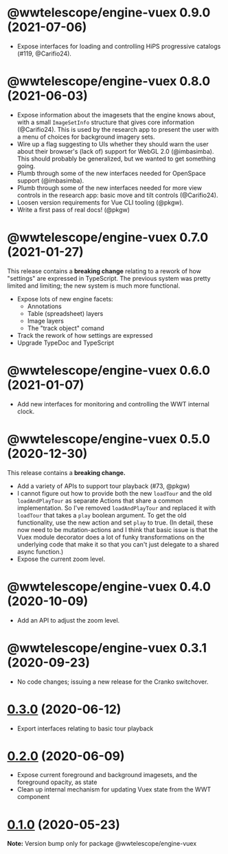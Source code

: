 # @wwtelescope/engine-vuex 0.9.0 (2021-07-06)

- Expose interfaces for loading and controlling HiPS progressive catalogs
  (#119, @Carifio24).


# @wwtelescope/engine-vuex 0.8.0 (2021-06-03)

- Expose information about the imagesets that the engine knows about, with a
  small `ImageSetInfo` structure that gives core information (@Carifio24). This
  is used by the research app to present the user with a menu of choices for
  background imagery sets.
- Wire up a flag suggesting to UIs whether they should warn the user about their
  browser's (lack of) support for WebGL 2.0 (@imbasimba). This should probably
  be generalized, but we wanted to get something going.
- Plumb through some of the new interfaces needed for OpenSpace support
  (@imbasimba).
- Plumb through some of the new interfaces needed for more view controls in the
  research app: basic move and tilt controls (@Carifio24).
- Loosen version requirements for Vue CLI tooling (@pkgw).
- Write a first pass of real docs! (@pkgw)


# @wwtelescope/engine-vuex 0.7.0 (2021-01-27)

This release contains a **breaking change** relating to a rework of how
"settings" are expressed in TypeScript. The previous system was pretty limited
and limiting; the new system is much more functional.

- Expose lots of new engine facets:
  - Annotations
  - Table (spreadsheet) layers
  - Image layers
  - The "track object" comand
- Track the rework of how settings are expressed
- Upgrade TypeDoc and TypeScript


# @wwtelescope/engine-vuex 0.6.0 (2021-01-07)

- Add new interfaces for monitoring and controlling the WWT internal clock.


# @wwtelescope/engine-vuex 0.5.0 (2020-12-30)

This release contains a **breaking change.**

- Add a variety of APIs to support tour playback (#73, @pkgw)
- I cannot figure out how to provide both the new `loadTour` and the old
  `loadAndPlayTour` as separate Actions that share a common implementation. So
  I've removed `loadAndPlayTour` and replaced it with `loadTour` that takes a
  `play` boolean argument. To get the old functionality, use the new action and
  set `play` to true. (In detail, these now need to be mutation-actions and I
  think that basic issue is that the Vuex module decorator does a lot of funky
  transformations on the underlying code that make it so that you can't just
  delegate to a shared async function.)
- Expose the current zoom level.


# @wwtelescope/engine-vuex 0.4.0 (2020-10-09)

- Add an API to adjust the zoom level.


# @wwtelescope/engine-vuex 0.3.1 (2020-09-23)

- No code changes; issuing a new release for the Cranko switchover.


# [0.3.0](https://github.com/pkgw/wwt-webgl-engine/compare/@wwtelescope/engine-vuex@0.3.0-beta.1...@wwtelescope/engine-vuex@0.3.0) (2020-06-12)

- Export interfaces relating to basic tour playback


# [0.2.0](https://github.com/pkgw/wwt-webgl-engine/compare/@wwtelescope/engine-vuex@0.2.0-beta.0...@wwtelescope/engine-vuex@0.2.0) (2020-06-09)

- Expose current foreground and background imagesets, and the foreground
  opacity, as state
- Clean up internal mechanism for updating Vuex state from the WWT component


# [0.1.0](https://github.com/pkgw/wwt-webgl-engine/compare/@wwtelescope/engine-vuex@0.1.0-beta.2...@wwtelescope/engine-vuex@0.1.0) (2020-05-23)

**Note:** Version bump only for package @wwtelescope/engine-vuex
